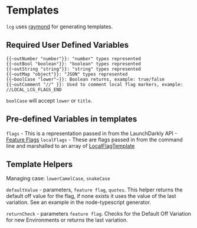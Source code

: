 # Templates
`lcg` uses [raymond](https://github.com/aymerick/raymond) for generating templates.

## Required User Defined Variables
```
{{~outNumber "number"}}: "number" types represented
{{~outBool "boolean"}}: "boolean" types represented
{{~outString "string"}}: "string" types represented
{{~outMap "object"}}: "JSON" types represented
{{~boolCase "lower"~}}: Boolean returns, example: true/false
{{~outComment "//" }}: Used to comment local flag markers, example: //LOCAL_LCG_FLAGS_END
```
`boolCase` will accept `lower` or `title`.
## Pre-defined Variables in templates
`flags` - This is a representation passed in from the LaunchDarkly API - [Feature Flags](https://github.com/launchdarkly/api-client-go/blob/master/docs/FeatureFlags.md)
`localFlags` - These are flags passed in from the command line and marshalled to an array of [LocalFlagTemplate](https://github.com/launchdarkly/lcg-private/blob/master/cmd/generate.go#L19-L23)

## Template Helpers
Managing case: `lowerCamelCase`, `snakeCase`

`defaultValue` - parameters, `feature flag`, `quotes`. This helper returns the default off value for the flag, if none exists it uses the value of the last variation. See an example in the node-typescript generator.

`returnCheck` - parameters `feature flag`. Checks for the Default Off Variation for new Environments or returns the last variation.
